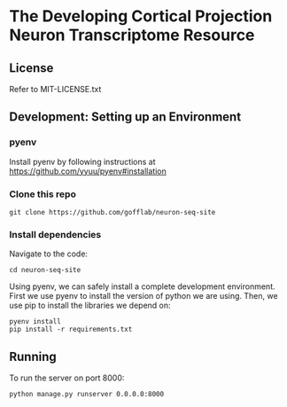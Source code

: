 # The Developing Cortical Projection Neuron Transcriptome Resource

## License

Refer to MIT-LICENSE.txt

## Development: Setting up an Environment

### pyenv

Install pyenv by following instructions at https://github.com/yyuu/pyenv#installation

### Clone this repo

```
git clone https://github.com/gofflab/neuron-seq-site
```

### Install dependencies

Navigate to the code:

```
cd neuron-seq-site
```

Using pyenv, we can safely install a complete development environment. First we
use pyenv to install the version of python we are using. Then, we use pip to
install the libraries we depend on:

```
pyenv install
pip install -r requirements.txt
```

## Running

To run the server on port 8000:

```
python manage.py runserver 0.0.0.0:8000
```
